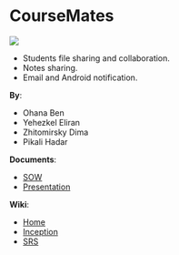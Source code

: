 CourseMates
===========

<p style="image align: left"><img src="https://github.com/CourseMates/CourseMates/blob/master/Images/Logo.png?raw=true"/></p>

* Students file sharing and collaboration.
* Notes sharing.
* Email and Android notification.

__By__:
* Ohana Ben
* Yehezkel Eliran 
* Zhitomirsky Dima
* Pikali Hadar

__Documents__:
* [SOW](https://github.com/CourseMates/CourseMates/blob/master/Files/SOW+%D7%A4%D7%A8%D7%95%D7%99%D7%99%D7%A7%D7%98.docx?raw=true)
* [Presentation](https://github.com/CourseMates/CourseMates/blob/master/Files/CourseMates_Project.pptx?raw=true)

__Wiki__:
* [Home](https://github.com/CourseMates/CourseMates/wiki)
* [Inception](https://github.com/CourseMates/CourseMates/wiki/Inception)
* [SRS](https://github.com/CourseMates/CourseMates/wiki/SRS)
